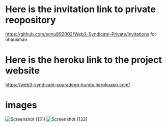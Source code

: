 # Here is the invitation link to private reopository

https://github.com/sonu892002/Web3-Syndicate-Private/invitations  for  nhausman

# Here is the heroku link to the project website

https://web3-syndicate-souradeep-kundu.herokuapp.com/



# images

![Screenshot (131)](https://user-images.githubusercontent.com/60710960/154719355-03013be6-42c3-40e6-bd4f-a19580a76094.png)
![Screenshot (132)](https://user-images.githubusercontent.com/60710960/154719360-b684d4a9-c48f-4681-b9d3-2c109103ea52.png)

